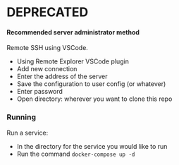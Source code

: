 # DEPRECATED
#### Recommended server administrator method
Remote SSH using VSCode.
- Using Remote Explorer VSCode plugin
- Add new connection
- Enter the address of the server
- Save the configuration to user config (or whatever)
- Enter password
- Open directory: wherever you want to clone this repo

### Running
Run a service:
- In the directory for the service you would like to run
- Run the command `docker-compose up -d`
